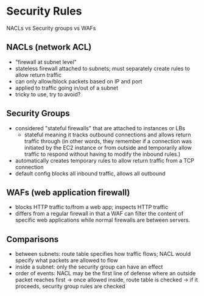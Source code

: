 # Security Rules

NACLs vs Security groups vs WAFs

## NACLs (network ACL)
- "firewall at subnet level"
- stateless firewall attached to subnets; must separately create rules to allow return traffic
- can only allow/block packets based on IP and port
- applied to traffic going in/out of a subnet
- tricky to use, try to avoid?

## Security Groups
- considered "stateful firewalls" that are attached to instances or LBs
  - stateful meaning it tracks outbound connections and allows return traffic through (in other words, they remember if a connection was initiated by the EC2 instance or from outside and temporarily allow traffic to respond without having to modify the inbound rules.)
- automatically creates temporary rules to allow return traffic from a TCP connection
- default config blocks all inbound traffic, allows all outbound

## WAFs (web application firewall)
- blocks HTTP traffic to/from a web app; inspects HTTP traffic
- differs from a regular firewall in that a WAF can filter the content of specific web applications while normal firewalls are between servers.

## Comparisons
- between subnets: route table specifies how traffic flows; NACL would specify what packets are allowed to flow
- inside a subnet: only the security group can have an effect
- order of events: NACL may be the first line of defense where an outside packet reaches first -> once allowed inside, route table is checked -> if it proceeds, security group rules are checked
